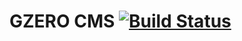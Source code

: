 GZERO CMS [![Build Status](https://travis-ci.org/GrupaZero/cms.svg?branch=master)](https://travis-ci.org/GrupaZero/cms)
===
